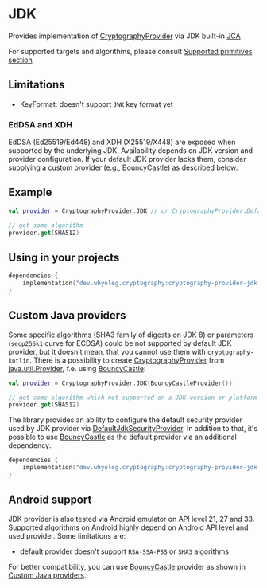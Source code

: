 # JDK

Provides implementation of [CryptographyProvider][CryptographyProvider] via JDK built-in [JCA][JCA]

For supported targets and algorithms, please consult [Supported primitives section][Supported primitives section]

## Limitations

* KeyFormat: doesn't support `JWK` key format yet

### EdDSA and XDH

EdDSA (Ed25519/Ed448) and XDH (X25519/X448) are exposed when supported by the underlying JDK.
Availability depends on JDK version and provider configuration. If your default JDK provider lacks them,
consider supplying a custom provider (e.g., BouncyCastle) as described below.
## Example

```kotlin
val provider = CryptographyProvider.JDK // or CryptographyProvider.Default

// get some algorithm
provider.get(SHA512)
```

## Using in your projects

```kotlin
dependencies {
    implementation("dev.whyoleg.cryptography:cryptography-provider-jdk:0.5.0")
}
```

## Custom Java providers

Some specific algorithms (SHA3 family of digests on JDK 8) or parameters (`secp256k1` curve for ECDSA) could be not supported by default JDK
provider, but it doesn't mean, that you cannot use them with `cryptography-kotlin`.
There is a possibility to create [CryptographyProvider][CryptographyProvider]
from [java.util.Provider](https://docs.oracle.com/en/java/javase/17/docs/api/java.base/java/security/Provider.html), f.e.
using [BouncyCastle](https://www.bouncycastle.org):

```kotlin
val provider = CryptographyProvider.JDK(BouncyCastleProvider())

// get some algorithm which not supported on a JDK version or platform (in case of Android)
provider.get(SHA512)
```

The library provides an ability to configure the default security provider used by JDK provider via
[DefaultJdkSecurityProvider][DefaultJdkSecurityProvider].
In addition to that, it's possible to use [BouncyCastle](https://www.bouncycastle.org) as the default provider via an additional dependency:

```kotlin
dependencies {
    implementation("dev.whyoleg.cryptography:cryptography-provider-jdk-bc:0.5.0")
}
```

## Android support

JDK provider is also tested via Android emulator on API level 21, 27 and 33.
Supported algorithms on Android highly depend on Android API level and used provider.
Some limitations are:

* default provider doesn't support `RSA-SSA-PSS` or `SHA3` algorithms

For better compatibility, you can use [BouncyCastle](https://www.bouncycastle.org) provider as shown
in [Custom Java providers](#custom-java-providers).

[CryptographyProvider]: ../api/cryptography-core/dev.whyoleg.cryptography/-cryptography-provider/index.html

[DefaultJdkSecurityProvider]: ../api/cryptography-provider-jdk/dev.whyoleg.cryptography.providers.jdk/-default-jdk-security-provider/index.html

[JCA]: https://docs.oracle.com/en/java/javase/17/security/java-cryptography-architecture-jca-reference-guide.html

[Supported primitives section]: index.md#supported-primitives
